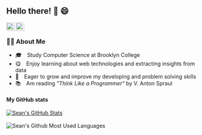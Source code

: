 <!--
**seanyap/seanyap** is a ✨ _special_ ✨ repository because its `README.md` (this file) appears on your GitHub profile.
Here are some ideas to get you started:
-->

## Hello there! 👋 😄
<a href="https://www.linkedin.com/in/seanwyap/"><img align="left" width=22px src="https://cdn.jsdelivr.net/npm/simple-icons@v3/icons/linkedin.svg"/></a>
<a href="https://github.com/seanyap/"><img align="left" width=22px src="https://cdn.jsdelivr.net/npm/simple-icons@v3/icons/github.svg"/>
</a>

<br>

### 👨‍💻 About Me
  * :mortar_board:  Study Computer Science at Brooklyn College
  * :yum:  Enjoy learning about web technologies and extracting insights from data 
  * 🚀  Eager to grow and improve my developing and problem solving skills
  * 📚  Am reading *"Think Like a Programmer"* by V. Anton Spraul


#### My GitHub stats
<a href="https://github.com/seanyap">
<img align="center" src="https://github-readme-streak-stats.herokuapp.com/?user=seanyap" alt="Sean's GitHub Stats" title="GitHub Streak" />
</a> 
<br></br>
<img src="https://github-readme-stats.vercel.app/api/top-langs/?username=seanyap&layout=compact" alt="Sean's Github Most Used Languages">
